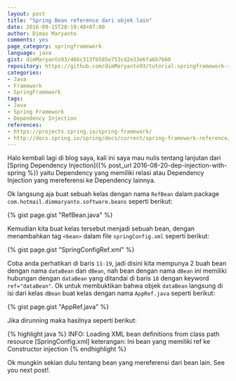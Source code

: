 ```yaml
---
layout: post
title: "Spring Bean reference dari objek lain"
date: 2016-09-15T20:19:48+07:00
author: Dimas Maryanto
comments: yes
page_category: springframework
language: java
gist: dimMaryanto93/466c313fb585e753cd2e33e6fa6b7660
repository: https://github.com/dimMaryanto93/tutorial.springframework-ioc.git
categories:
- Java
- Framework
- SpringFramework
tags:
- Java
- Spring Framework
- Dependency Injection
references:
- https://projects.spring.io/spring-framework/
- http://docs.spring.io/spring/docs/current/spring-framework-reference/htmlsingle/
---
```


Halo kembali lagi di blog saya, kali ini saya mau nulis tentang lanjutan dari [Spring Dependency Injection]({% post_url 2016-08-20-dep-injection-with-spring %}) yaitu Dependency yang memiliki relasi atau Dependency Injection yang mereferensi ke Dependency lainnya.

<!--more-->

Ok langsung aja buat sebuah kelas dengan nama `RefBean` dalam package `com.hotmail.dimmaryanto.software.beans` seperti berikut:

{% gist page.gist "RefBean.java" %}

Kemudian kita buat kelas tersebut menjadi sebuah bean, dengan menambahkan tag `<bean>` dalam file `springConfig.xml` seperti berikut:

{% gist page.gist "SpringConfigRef.xml" %}

Coba anda perhatikan di baris `11-19`, jadi disini kita mempunya 2 buah bean dengan nama `dataBean` dan `dBean`, nah bean dengan nama `dBean` ini memiliki hubungan dengan `dataBean` yang ditandai di baris `18` dengan keyword `ref="dataBean"`. Ok untuk membuktikan bahwa objek `dataBean` langsung di isi dari kelas `dBean` buat kelas dengan nama `AppRef.java` seperti berikut:

{% gist page.gist "AppRef.java" %}

Jika dirunning maka hasilnya seperti berikut:

{% highlight java %}
INFO: Loading XML bean definitions from class path resource [SpringConfig.xml]
keterangan: Ini bean yang memiliki ref ke Constructor injection
{% endhighlight %}

Ok mungkin sekian dulu tentang bean yang mereferensi dari bean lain. See you next post!.
